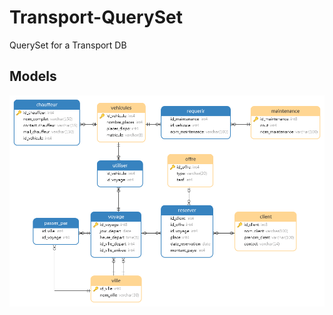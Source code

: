 # Transport-QuerySet
QuerySet for a Transport DB

## Models 

![Transports Models](/assets/Model%20.png "Transport DB Models ")
